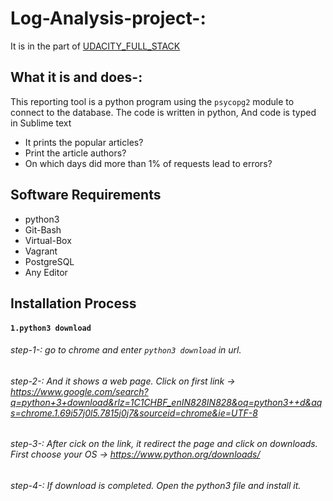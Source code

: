 # Log-Analysis-project-:
It is in the part of [UDACITY_FULL_STACK](https://in.udacity.com/course/full-stack-web-developer-nanodegree--nd004)
## What it is and does-:
This reporting tool is a python program using the `psycopg2` module to connect to the database. 
The code is written in python, And code is typed in Sublime text

 * It prints the popular articles?
 * Print the article authors?
 * On which days did more than 1% of requests lead to errors?
 
 ## Software Requirements
 * python3
 * Git-Bash
 * Virtual-Box
 * Vagrant
 * PostgreSQL
 * Any Editor

## Installation Process
 ####  `1.python3 download` 
 ###### step-1-: go to chrome and enter `python3 download` in url.
 ###### step-2-: And it shows a web page. Click on first link -> https://www.google.com/search?q=python+3+download&rlz=1C1CHBF_enIN828IN828&oq=python3++d&aqs=chrome.1.69i57j0l5.7815j0j7&sourceid=chrome&ie=UTF-8
 ###### step-3-: After cick on the link, it redirect the page and click on downloads. First choose your OS -> https://www.python.org/downloads/
 ###### step-4-: If download is completed. Open the python3 file and install it.